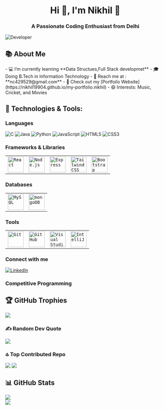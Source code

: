 <h1 align="center">Hi 👏, I'm Nikhil 🙂</h1>
<h3 align="center">A Passionate Coding Enthusiast from Delhi</h3>
	
<!-- ![#f03c15](https://github.com/user-attachments/assets/c94648b1-1645-4fa0-b8e9-560687967600) -->
 ![Developer](https://github.com/user-attachments/assets/a267e6a6-9001-4ba4-9122-26afa1fc2523)

 

<h2 align="left">📚 About Me</h2>
- 💻 I’m currently learning **Data Structues,Full Stack developmet**
- 🎓 Doing B.Tech in Information Technology
- 📧 Reach me at : **nc429529@gmail.com**
- 👦 Check out my [Portfoilo Website](https://nikhil19904.github.io/my-portfolio.nikhil)
- 😄 Interests: Music, Cricket, and Movies


<h2 align="left">🌟 Technologies & Tools:</h2>
<h3 align="left">Languages</h3>


![C](https://img.shields.io/badge/c-%2300599C.svg?style=for-the-badge&logo=c&logoColor=white)
 ![Java](https://img.shields.io/badge/java-%23ED8B00.svg?style=for-the-badge&logo=openjdk&logoColor=white) 
 ![Python](https://img.shields.io/badge/python-3670A0?style=for-the-badge&logo=python&logoColor=ffdd54)
  ![JavaScript](https://img.shields.io/badge/javascript-%23323330.svg?style=for-the-badge&logo=javascript&logoColor=yellow)
 ![HTML5](https://img.shields.io/badge/html5-%23E34F26.svg?style=for-the-badge&logo=html5&logoColor=white) 
 ![CSS3](https://img.shields.io/badge/css3-%231572B6.svg?style=for-the-badge&logo=css3&logoColor=white)


<h3 align="left">Frameworks & Libraries</h3>
<p align="left"> 
<div >
	<table>
		<tr>
			<td><code><img width="50" src="https://user-images.githubusercontent.com/25181517/183897015-94a058a6-b86e-4e42-a37f-bf92061753e5.png" alt="React" title="React"/></code></td>
			<td><code><img width="50" src="https://user-images.githubusercontent.com/25181517/183568594-85e280a7-0d7e-4d1a-9028-c8c2209e073c.png" alt="Node.js" title="Node.js"/></code></td>
			<td><code><img width="50" src="https://user-images.githubusercontent.com/25181517/183859966-a3462d8d-1bc7-4880-b353-e2cbed900ed6.png" alt="Express" title="Express"/></code></td>
			<td><code><img width="50" src="https://user-images.githubusercontent.com/25181517/202896760-337261ed-ee92-4979-84c4-d4b829c7355d.png" alt="Tailwind CSS" title="Tailwind CSS"/></code></td>
			<td><code><img width="50" src="https://user-images.githubusercontent.com/25181517/183898054-b3d693d4-dafb-4808-a509-bab54cf5de34.png" alt="Bootstrap" title="Bootstrap"/></code></td>
		</tr>
	</table>
</div>
	

<h3 align="left">Databases</h3>
<div >
	<table>
		<tr>
			<td><code><img width="50" src="https://user-images.githubusercontent.com/25181517/183896128-ec99105a-ec1a-4d85-b08b-1aa1620b2046.png" alt="MySQL" title="MySQL"/></code></td>
			<td><code><img width="50" src="https://user-images.githubusercontent.com/25181517/182884177-d48a8579-2cd0-447a-b9a6-ffc7cb02560e.png" alt="mongoDB" title="mongoDB"/></code></td>
		</tr>
	</table>
</div>


<h3 align="left">Tools</h3>
<div >
	<table>
		<tr>
			<td><code><img width="50" src="https://user-images.githubusercontent.com/25181517/192108372-f71d70ac-7ae6-4c0d-8395-51d8870c2ef0.png" alt="Git" title="Git"/></code></td>
			<td><code><img width="50" src="https://user-images.githubusercontent.com/25181517/192108374-8da61ba1-99ec-41d7-80b8-fb2f7c0a4948.png" alt="GitHub" title="GitHub"/></code></td>
			<td><code><img width="50" src="https://user-images.githubusercontent.com/25181517/192108891-d86b6220-e232-423a-bf5f-90903e6887c3.png" alt="Visual Studio Code" title="Visual Studio Code"/></code></td>
			<td><code><img width="50" src="https://user-images.githubusercontent.com/25181517/192108890-200809d1-439c-4e23-90d3-b090cf9a4eea.png" alt="IntelliJ" title="IntelliJ"/></code></td>
		</tr>
	</table>
</div>
<h3 align ="left">Connect with me</h3>

[![LinkedIn](https://img.shields.io/badge/LinkedIn-%230077B5.svg?logo=linkedin&logoColor=white)](https://linkedin.com/in/www.linkedin.com/in/nikhil-3652872a2) 

<h3 align="left">Competitive Programming</h3>


## 🏆 GitHub Trophies
![](https://github-profile-trophy.vercel.app/?username=nikhil19904&theme=shadow_blue&no-frame=false&no-bg=true&margin-w=4)

### ✍️ Random Dev Quote
![](https://quotes-github-readme.vercel.app/api?type=horizontal&theme=radical)

### 🔝 Top Contributed Repo
![](https://github-contributor-stats.vercel.app/api?username=nikhil19904&limit=5&theme=blue&combine_all_yearly_contributions=true)
[![](https://visitcount.itsvg.in/api?id=nikhil19904&icon=0&color=1)](https://visitcount.itsvg.in)

<h2 align="left">📊 GitHub Stats</h2>

<!--<p><img align="left" src="https://github-readme-stats.vercel.app/api/top-langs?username=nikhil19904&show_icons=true&locale=en&layout=compact&theme=dark#gh-dark-mode-only" alt="nikhil19904" /></p>-->

![](https://github-readme-stats.vercel.app/api?username=nikhil19904&theme=radical&hide_border=false&include_all_commits=false&count_private=false)<br/>
![](https://github-readme-streak-stats.herokuapp.com/?user=nikhil19904&theme=radical&hide_border=false)<br/>
